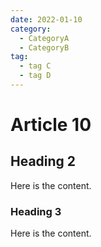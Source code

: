 ```yaml
---
date: 2022-01-10
category:
  - CategoryA
  - CategoryB
tag:
  - tag C
  - tag D
---
```


# Article 10

## Heading 2

Here is the content.

### Heading 3

Here is the content.